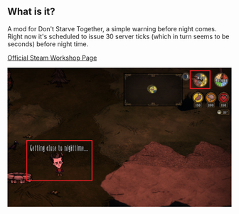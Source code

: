 ## What is it?

A mod for Don't Starve Together, a simple warning before night comes.
Right now it's scheduled to issue 30 server ticks (which in turn seems to be seconds) before night time.

[Official Steam Workshop Page](https://steamcommunity.com/sharedfiles/filedetails/?id=2238408686)

![Preview](/preview_mod.png)